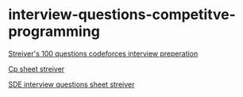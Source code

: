 # interview-questions-competitve-programming

[Streiver's 100 questions codeforces interview preperation](https://a2oj.herokuapp.com/?handle=dheeraj_Nagpal&div=1)

[Cp sheet streiver](https://docs.google.com/document/d/1vShwt8yXYUOgkF53-iYAuJXWR7Yi5VSJrW2xB49o0PM/edit)

[SDE interview questions sheet streiver](https://docs.google.com/document/d/1SM92efk8oDl8nyVw8NHPnbGexTS9W-1gmTEYfEurLWQ/edit)
